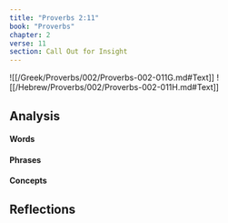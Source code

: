 ```yaml
---
title: "Proverbs 2:11"
book: "Proverbs"
chapter: 2
verse: 11
section: Call Out for Insight
---
```

![[/Greek/Proverbs/002/Proverbs-002-011G.md#Text]]
![[/Hebrew/Proverbs/002/Proverbs-002-011H.md#Text]]

## Analysis

#### Words

#### Phrases

#### Concepts

## Reflections
